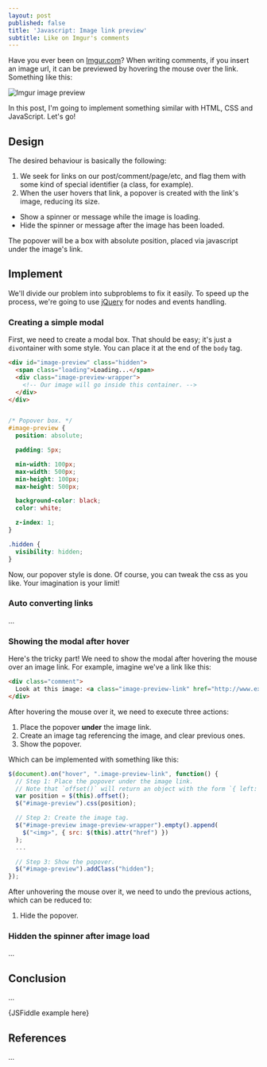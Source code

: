 ```yaml
---
layout: post
published: false
title: 'Javascript: Image link preview'
subtitle: Like on Imgur's comments
---
```


Have you ever been on [Imgur.com](http://imgur.com)? When writing comments, if you insert an image url, it can be previewed by hovering the mouse over the link. Something like this:

![Imgur image preview]({{site.baseurl}}/img/gif-preview.gif)

In this post, I'm going to implement something similar with HTML, CSS and JavaScript. Let's go!

## Design

The desired behaviour is basically the following:

1. We seek for links on our post/comment/page/etc, and flag them with some kind of special identifier (a class, for example).
2. When the user hovers that link, a popover is created with the link's image, reducing its size.
  - Show a spinner or message while the image is loading.
  - Hide the spinner or message after the image has been loaded.

The popover will be a box with absolute position, placed via javascript under the image's link.

## Implement

We'll divide our problem into subproblems to fix it easily. To speed up the process, we're going to use [jQuery](https://jquery.com/) for nodes and events handling.

### Creating a simple modal

First, we need to create a modal box. That should be easy; it's just a `div`ontainer with some style. You can place it at the end of the `body` tag.

```html
<div id="image-preview" class="hidden">
  <span class="loading">Loading...</span>
  <div class="image-preview-wrapper">
    <!-- Our image will go inside this container. -->
  </div>
</div>
```

```css

/* Popover box. */
#image-preview {
  position: absolute;

  padding: 5px;

  min-width: 100px;
  max-width: 500px;
  min-height: 100px;
  max-height: 500px;

  background-color: black;
  color: white;

  z-index: 1;
}

.hidden {
  visibility: hidden;
}
```

Now, our popover style is done. Of course, you can tweak the css as you like. Your imagination is your limit!

### Auto converting links

...

### Showing the modal after hover

Here's the tricky part! We need to show the modal after hovering the mouse over an image link. For example, imagine we've a link like this:

```html
<div class="comment">
  Look at this image: <a class="image-preview-link" href="http://www.example.com/image.png">http://www.example.com/image.png</a>.
</div>
```

After hovering the mouse over it, we need to execute three actions:

1. Place the popover **under** the image link.
2. Create an image tag referencing the image, and clear previous ones.
2. Show the popover.

Which can be implemented with something like this:

```js
$(document).on("hover", ".image-preview-link", function() {
  // Step 1: Place the popover under the image link.
  // Note that `offset()` will return an object with the form `{ left: x, top: y }`
  var position = $(this).offset(); 
  $("#image-preview").css(position);

  // Step 2: Create the image tag.
  $("#image-preview image-preview-wrapper").empty().append(
    $("<img>", { src: $(this).attr("href") })
  );
  ...

  // Step 3: Show the popover.
  $("#image-preview").addClass("hidden");
});
```

After unhovering the mouse over it, we need to undo the previous actions, which can be reduced to:

1. Hide the popover.

### Hidden the spinner after image load

...

## Conclusion

...

{JSFiddle example here}

## References

...
